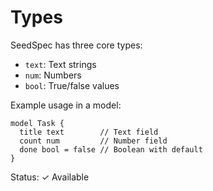 # Types

SeedSpec has three core types:

- `text`: Text strings
- `num`: Numbers
- `bool`: True/false values

Example usage in a model:

```seed
model Task {
  title text        // Text field
  count num         // Number field
  done bool = false // Boolean with default
}
```

Status: ✓ Available
